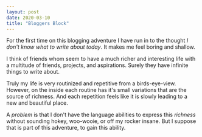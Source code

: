 ```yaml
---
layout: post
date: 2020-03-10
title: "Bloggers Block"
---
```


For the first time on this blogging adventure I have run in to the thought _I don't know what to write about today_. It makes me feel boring and shallow.

I think of friends whom seem to have a much richer and interesting life with a multitude of friends, projects, and aspirations. Surely they have infinite things to write about.

Truly my life is very routinized and repetitive from a birds-eye-view. However, on the inside each routine has it's small variations that are the source of richness. And each repetition feels like it is slowly leading to a new and beautiful place.

A _problem_ is that I don't have the language abilities to express this _richness_ without sounding hokey, woo-wooie, or off my rocker insane. But I suppose that is part of this adventure, to gain this ability. 
